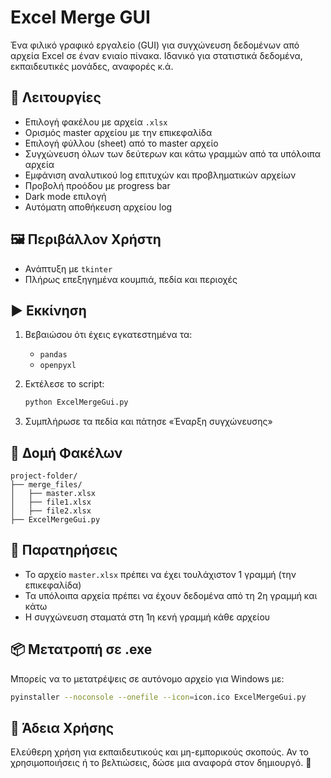 
# Excel Merge GUI

Ένα φιλικό γραφικό εργαλείο (GUI) για συγχώνευση δεδομένων από αρχεία Excel σε έναν ενιαίο πίνακα. Ιδανικό για στατιστικά δεδομένα, εκπαιδευτικές μονάδες, αναφορές κ.ά.

## 🔧 Λειτουργίες

* Επιλογή φακέλου με αρχεία `.xlsx`
* Ορισμός master αρχείου με την επικεφαλίδα
* Επιλογή φύλλου (sheet) από το master αρχείο
* Συγχώνευση όλων των δεύτερων και κάτω γραμμών από τα υπόλοιπα αρχεία
* Εμφάνιση αναλυτικού log επιτυχών και προβληματικών αρχείων
* Προβολή προόδου με progress bar
* Dark mode επιλογή
* Αυτόματη αποθήκευση αρχείου log

## 🖼️ Περιβάλλον Χρήστη

* Ανάπτυξη με `tkinter`
* Πλήρως επεξηγημένα κουμπιά, πεδία και περιοχές

## ▶️ Εκκίνηση

1. Βεβαιώσου ότι έχεις εγκατεστημένα τα:

   * `pandas`
   * `openpyxl`
2. Εκτέλεσε το script:

   ```bash
   python ExcelMergeGui.py
   ```
3. Συμπλήρωσε τα πεδία και πάτησε «Έναρξη συγχώνευσης»

## 📁 Δομή Φακέλων

```
project-folder/
├── merge_files/
│   ├── master.xlsx
│   ├── file1.xlsx
│   ├── file2.xlsx
├── ExcelMergeGui.py
```

## 📌 Παρατηρήσεις

* Το αρχείο `master.xlsx` πρέπει να έχει τουλάχιστον 1 γραμμή (την επικεφαλίδα)
* Τα υπόλοιπα αρχεία πρέπει να έχουν δεδομένα από τη 2η γραμμή και κάτω
* Η συγχώνευση σταματά στη 1η κενή γραμμή κάθε αρχείου

## 📦 Μετατροπή σε .exe

Μπορείς να το μετατρέψεις σε αυτόνομο αρχείο για Windows με:

```bash
pyinstaller --noconsole --onefile --icon=icon.ico ExcelMergeGui.py
```

## 📄 Άδεια Χρήσης

Ελεύθερη χρήση για εκπαιδευτικούς και μη-εμπορικούς σκοπούς. Αν το χρησιμοποιήσεις ή το βελτιώσεις, δώσε μια αναφορά στον δημιουργό. 🙂
